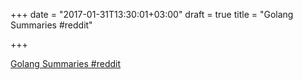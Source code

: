 +++
date = "2017-01-31T13:30:01+03:00"
draft = true
title = "Golang Summaries  #reddit"

+++

<p><a href="https://t.co/g2syVxqcxN">Golang Summaries  #reddit</a></p>
